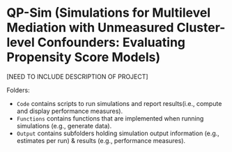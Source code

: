 # QP-Sim (Simulations for Multilevel Mediation with Unmeasured Cluster-level Confounders: Evaluating Propensity Score Models)

[NEED TO INCLUDE DESCRIPTION OF PROJECT] 


Folders: 
- `Code` contains scripts to run simulations and report results(i.e., compute and display performance measures).
- `Functions` contains functions that are implemented when running simulations (e.g., generate data).
- `Output` contains subfolders holding simulation output information (e.g., estimates per run) & results (e.g., performance measures). 
